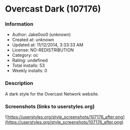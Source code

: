 # Overcast Dark (107176)

### Information
- Author: Jake0oo0 (unknown)
- Created at: unknown
- Updated at: 11/12/2014, 3:33:33 AM
- License: NO-REDISTRIBUTION
- Category: oc
- Rating: undefined
- Total installs: 53
- Weekly installs: 0


### Description
A dark style for the Overcast Network website.


### Screenshots (links to userstyles.org)
![https://userstyles.org/style_screenshots/107176_after.png](https://userstyles.org/style_screenshots/107176_after.png)


